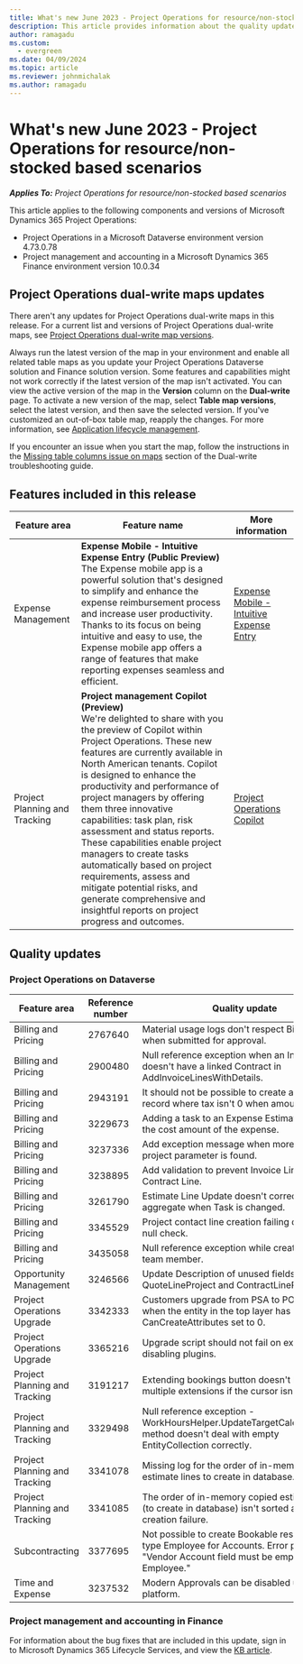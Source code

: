 ```yaml
---
title: What's new June 2023 - Project Operations for resource/non-stocked based scenarios
description: This article provides information about the quality updates that are available in the June 2023 release of Microsoft Dynamics 365 Project Operations for resource/non-stocked based scenarios.
author: ramagadu
ms.custom:
  - evergreen
ms.date: 04/09/2024
ms.topic: article
ms.reviewer: johnmichalak 
ms.author: ramagadu
---
```


# What's new June 2023 - Project Operations for resource/non-stocked based scenarios

_**Applies To:** Project Operations for resource/non-stocked based scenarios_

This article applies to the following components and versions of Microsoft Dynamics 365 Project Operations:

- Project Operations in a Microsoft Dataverse environment version 4.73.0.78
- Project management and accounting in a Microsoft Dynamics 365 Finance environment version 10.0.34

## Project Operations dual-write maps updates

There aren't any updates for Project Operations dual-write maps in this release. For a current list and versions of Project Operations dual-write maps, see [Project Operations dual-write map versions](../environment/resource-dual-write-maps.md).

Always run the latest version of the map in your environment and enable all related table maps as you update your Project Operations Dataverse solution and Finance solution version. Some features and capabilities might not work correctly if the latest version of the map isn't activated. You can view the active version of the map in the **Version** column on the **Dual-write** page. To activate a new version of the map, select **Table map versions**, select the latest version, and then save the selected version. If you've customized an out-of-box table map, reapply the changes. For more information, see [Application lifecycle management](/dynamics365/fin-ops-core/dev-itpro/data-entities/dual-write/app-lifecycle-management).

If you encounter an issue when you start the map, follow the instructions in the [Missing table columns issue on maps](/dynamics365/fin-ops-core/dev-itpro/data-entities/dual-write/dual-write-troubleshooting-finops-upgrades#missing-table-columns-issue-on-maps) section of the Dual-write troubleshooting guide.

## Features included in this release

| Feature area | Feature name | More information |
| --- | --- | --- |
|Expense Management| **Expense Mobile - Intuitive Expense Entry (Public Preview)**</br>The Expense mobile app is a powerful solution that's designed to simplify and enhance the expense reimbursement process and increase user productivity. Thanks to its focus on being intuitive and easy to use, the Expense mobile app offers a range of features that make reporting expenses seamless and efficient.| [Expense Mobile - Intuitive Expense Entry](/dynamics365/project-operations/expense/new-expense-mobile-app-overview) |
|Project Planning and Tracking| **Project management Copilot (Preview)**<br>We're delighted to share with you the preview of Copilot within Project Operations. These new features are currently available in North American tenants. Copilot is designed to enhance the productivity and performance of project managers by offering them three innovative capabilities: task plan, risk assessment and status reports. These capabilities enable project managers to create tasks automatically based on project requirements, assess and mitigate potential risks, and generate comprehensive and insightful reports on project progress and outcomes. | [Project Operations Copilot](/dynamics365/project-operations/project-management/copilot-features) |

## Quality updates

### Project Operations on Dataverse

| Feature area | Reference number | Quality update |
| --- | --- | --- |
|Billing and Pricing|2767640|Material usage logs don't respect Billing type when submitted for approval.|
|Billing and Pricing|2900480|Null reference exception when an Invoice doesn't have a linked Contract in AddInvoiceLinesWithDetails.|
|Billing and Pricing|2943191|It should not be possible to create a Milestone record where tax isn't 0 when amount is 0.|
|Billing and Pricing|3229673|Adding a task to an Expense Estimates doubles the cost amount of the expense.|
|Billing and Pricing|3237336|Add exception message when more than one project parameter is found.|
|Billing and Pricing|3238895|Add validation to prevent Invoice Line without Contract Line.|
|Billing and Pricing|3261790|Estimate Line Update doesn't correctly aggregate when Task is changed.|
|Billing and Pricing|3345529|Project contact line creation failing due to no null check.|
|Billing and Pricing|3435058|Null reference exception while creating project team member.|
|Opportunity Management|3246566|Update Description of unused fields on Project: QuoteLineProject and ContractLineProject.|
|Project Operations Upgrade|3342333|Customers upgrade from PSA to PO are failing when the entity in the top layer has CanCreateAttributes set to 0.|
|Project Operations Upgrade|3365216|Upgrade script should not fail on exception disabling plugins.|
|Project Planning and Tracking|3191217|Extending bookings button doesn't block multiple extensions if the cursor isn't moved.|
|Project Planning and Tracking|3329498|Null reference exception - WorkHoursHelper.UpdateTargetCalendarRules() method doesn't deal with empty EntityCollection correctly.|
|Project Planning and Tracking|3341078|Missing log for the order of in-memory copied estimate lines to create in database.|
|Project Planning and Tracking|3341085|The order of in-memory copied estimate lines (to create in database) isn't sorted and causes creation failure.|
|Subcontracting|3377695|Not possible to create Bookable resources of type Employee for Accounts. Error presented: "Vendor Account field must be empty for an Employee."|
|Time and Expense|3237532|Modern Approvals can be disabled using power platform.|

### Project management and accounting in Finance

For information about the bug fixes that are included in this update, sign in to Microsoft Dynamics 365 Lifecycle Services, and view the [KB article](https://fix.lcs.dynamics.com/Issue/Details?bugId=805875).
